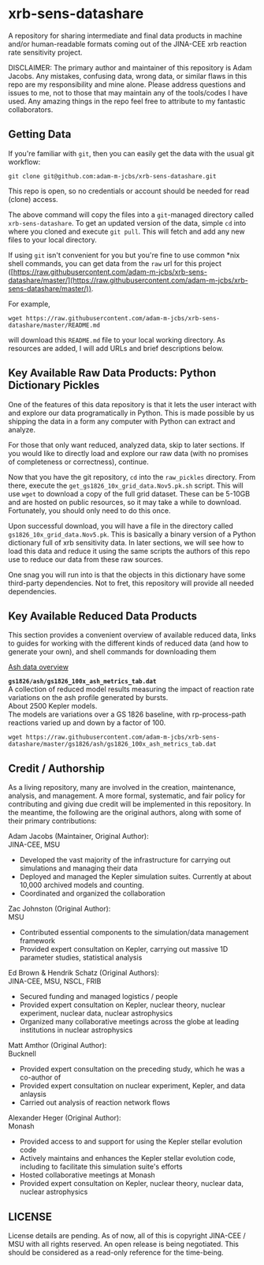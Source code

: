 # xrb-sens-datashare
A repository for sharing intermediate and final data products in machine and/or
human-readable formats coming out of the JINA-CEE xrb reaction rate sensitivity
project.

DISCLAIMER: The primary author and maintainer of this repository
is Adam Jacobs.  Any mistakes, confusing data, wrong data, or
similar flaws in this repo are my responsibility and mine alone.
Please address questions and issues to me, not to those that may
maintain any of the tools/codes I have used.  Any amazing things
in the repo feel free to attribute to my fantastic collaborators.

## Getting Data

If you're familiar with `git`, then you can easily get the data with the usual git workflow:

```
git clone git@github.com:adam-m-jcbs/xrb-sens-datashare.git
```

This repo is open, so no credentials or account should be needed for read (clone) access.

The above command will copy the files into a `git`-managed directory called
`xrb-sens-datashare`.  To get an updated version of the data, simple `cd` into
where you cloned and execute `git pull`.  This will fetch and add any new files
to your local directory.

If using `git` isn't convenient for you but you're fine to use common \*nix
shell commands, you can get data from the `raw` url for this project
([https://raw.githubusercontent.com/adam-m-jcbs/xrb-sens-datashare/master/](https://raw.githubusercontent.com/adam-m-jcbs/xrb-sens-datashare/master/)).

For example,
```
wget https://raw.githubusercontent.com/adam-m-jcbs/xrb-sens-datashare/master/README.md
```
will download this `README.md` file to your local working directory.  As
resources are added, I will add URLs and brief descriptions below.

## Key Available Raw Data Products: Python Dictionary Pickles

One of the features of this data repository is that it lets the user interact
with and explore our data programatically in Python.  This is made possible by
us shipping the data in a form any computer with Python can extract and
analyze.

For those that only want reduced, analyzed data, skip to later
sections.  If you would like to directly load and explore our raw
data (with no promises of completeness or correctness), continue.

Now that you have the git repository, `cd` into the `raw_pickles`
directory. From there, execute the
`get_gs1826_10x_grid_data.Nov5.pk.sh` script.  This will use
`wget` to download a copy of the full grid dataset.  These can be
5-10GB and are hosted on public resources, so it may take a while
to download.  Fortunately, you should only need to do this once.

Upon successful download, you will have a file in the directory
called `gs1826_10x_grid_data.Nov5.pk`.  This is basically a
binary version of a Python dictionary full of xrb sensitivity
data.  In later sections, we will see how to load this data and
reduce it using the same scripts the authors of this repo use to
reduce our data from these raw sources.

One snag you will run into is that the objects in this dictionary
have some third-party dependencies.  Not to fret, this repository
will provide all needed dependencies.

## Key Available Reduced Data Products

This section provides a convenient overview of available reduced data, links to
guides for working with the different kinds of reduced data (and how to
generate your own), and shell commands for downloading them

[Ash data overview](gs1826/ash/ash_data_overview.md)

**`gs1826/ash/gs1826_100x_ash_metrics_tab.dat`**  
A collection of reduced model results measuring the impact of reaction rate
variations on the ash profile generated by bursts.  
About 2500 Kepler models.  
The models are variations over a GS 1826 baseline, with rp-process-path
reactions varied up and down by a factor of 100.
```
wget https://raw.githubusercontent.com/adam-m-jcbs/xrb-sens-datashare/master/gs1826/ash/gs1826_100x_ash_metrics_tab.dat
```  

## Credit / Authorship

As a living repository, many are involved in the creation, maintenance,
analysis, and management.  A more formal, systematic, and fair policy for
contributing and giving due credit will be implemented in this
repository.  In the meantime, the following are the original
authors, along with some of their
primary contributions:

Adam Jacobs (Maintainer, Original Author):  
JINA-CEE, MSU  
  + Developed the vast majority of the infrastructure for carrying out simulations and managing their data
  + Deployed and managed the Kepler simulation suites.  Currently at about 10,000 archived models and counting.
  + Coordinated and organized the collaboration

Zac Johnston (Original Author):  
MSU  
  + Contributed essential components to the simulation/data management framework
  + Provided expert consultation on Kepler, carrying out massive 1D parameter studies, statistical analysis

Ed Brown & Hendrik Schatz (Original Authors):  
JINA-CEE, MSU, NSCL, FRIB
  + Secured funding and managed logistics / people
  + Provided expert consultation on Kepler, nuclear theory, nuclear experiment, nuclear data, nuclear astrophysics
  + Organized many collaborative meetings across the globe at leading institutions in nuclear astrophysics

Matt Amthor (Original Author):  
Bucknell
  + Provided expert consultation on the preceding study, which he was a co-author of
  + Provided expert consultation on nuclear experiment, Kepler, and data anlaysis
  + Carried out analysis of reaction network flows

Alexander Heger (Original Author):  
Monash
  + Provided access to and support for using the Kepler stellar evolution code
  + Actively maintains and enhances the Kepler stellar evolution code, including to facilitate this simulation suite's efforts
  + Hosted collaborative meetings at Monash
  + Provided expert consultation on Kepler, nuclear theory, nuclear data, nuclear astrophysics

## LICENSE

License details are pending.  As of now, all of this is copyright
JINA-CEE / MSU with all rights reserved.  An open release is
being negotiated.  This should be considered as a read-only
reference for the time-being.
